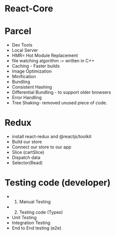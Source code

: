 # React-Core

# Parcel

- Dev Tools
- Local Server
- HMR= Hot Module Replacement
- file watching algorithm := written in C++
- Caching - Faster builds
- Image Optimization
- Minification
- Bundling
- Consistent Hashing
- Differential Bundling - to support older browsers
- Error Handling
- Tree Shaking- removed unused piece of code.

# Redux

- install react-redux and @reactjs/toolkit
- Build our store
- Connect our store to our app
- Slice (cartSlice)
- Dispatch data
- Selector(Read)

# Testing code (developer)

- 1. Manual Testing
- 2. Testing code (Types)
- Unit Testing
- Integration Testing
- End to End testing (e2e)
